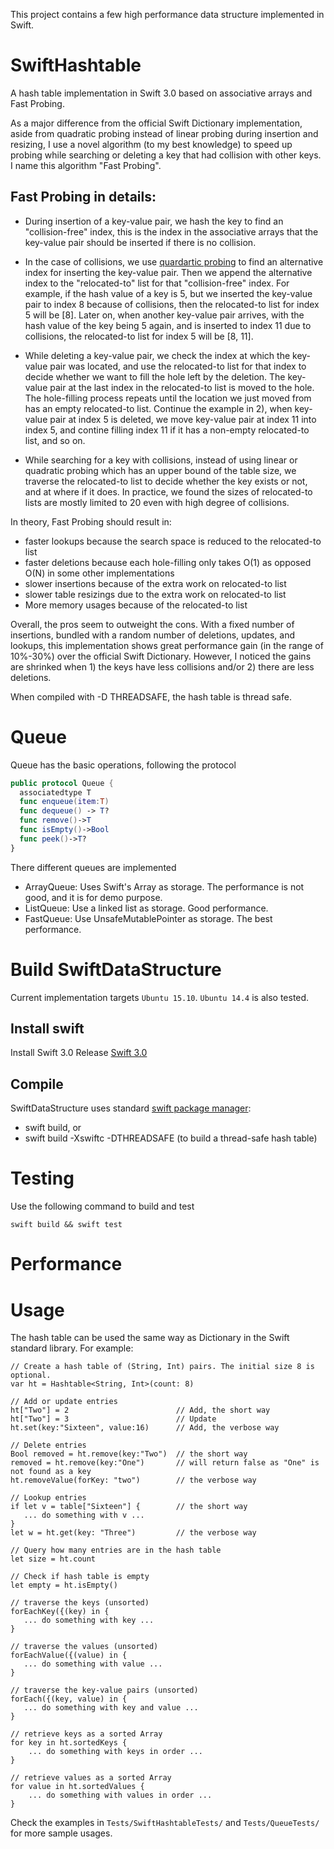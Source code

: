 This project contains a few high performance data structure implemented in Swift.

# SwiftHashtable

A hash table implementation in Swift 3.0 based on associative arrays and Fast Probing.

As a major difference from the official Swift Dictionary implementation, aside 
from quadratic probing instead of linear probing during insertion and resizing, 
I use a novel algorithm (to my best knowledge) to speed up probing while searching 
or deleting a key that had collision with other keys. I name this algorithm "Fast Probing". 

## Fast Probing in details:

* During insertion of a key-value pair, we hash the key to find an "collision-free" index, 
this is the index in the associative arrays that the key-value pair should be inserted if 
there is no collision.

* In the case of collisions, we use [quardartic probing](https://en.wikipedia.org/wiki/Quadratic_probing) 
to find an alternative index for inserting the key-value pair. Then we append the alternative index to
the "relocated-to" list for that "collision-free" index. For example, if the hash value of a key is 5, 
but we inserted the key-value pair to index 8 because of collisions, then the relocated-to list for index
5 will be [8]. Later on, when another key-value pair arrives, with the hash value of the key being 5 again,
and is inserted to index 11 due to collisions, the relocated-to list for index 5 will be [8, 11].

* While deleting a key-value pair, we check the index at which the key-value pair was located, and use the
relocated-to list for that index to decide whether we want to fill the hole left by the deletion. The key-value
pair at the last index in the relocated-to list is moved to the hole. The hole-filling process repeats
until the location we just moved from has an empty relocated-to list. Continue the example in 2), when key-value
pair at index 5 is deleted, we move key-value pair at index 11 into index 5, and contine filling index 11 if
it has a non-empty relocated-to list, and so on.

* While searching for a key with collisions, instead of using linear or quadratic probing which has an upper 
bound of the table size, we traverse the relocated-to list to decide whether the key exists or not, and at where 
if it does. In practice, we found the sizes of relocated-to lists are mostly limited to 20 even with high 
degree of collisions.

In theory, Fast Probing should result in:
* faster lookups because the search space is reduced to the relocated-to list
* faster deletions because each hole-filling only takes O(1) as opposed O(N) in some other implementations
* slower insertions because of the extra work on relocated-to list
* slower table resizings due to the extra work on relocated-to list 
* More memory usages because of the relocated-to list

Overall, the pros seem to outweight the cons. With a fixed number of insertions,
bundled with a random number of deletions, updates, and lookups, this implementation 
shows great performance gain (in the range of 10%-30%) over the official Swift Dictionary. 
However, I noticed the gains are shrinked when 1) the keys have less collisions and/or 
2) there are less deletions.

When compiled with -D THREADSAFE, the hash table is thread safe.

# Queue

Queue has the basic operations, following the protocol
```swift
public protocol Queue {
  associatedtype T
  func enqueue(item:T)
  func dequeue() -> T?
  func remove()->T
  func isEmpty()->Bool
  func peek()->T?
}
```

There different queues are implemented
* ArrayQueue: Uses Swift's Array as storage. The performance is not good, and it is for demo purpose.
* ListQueue: Use a linked list as storage. Good performance.
* FastQueue: Use UnsafeMutablePointer as storage. The best performance.

# Build SwiftDataStructure

Current implementation targets `Ubuntu 15.10`. `Ubuntu 14.4` is also tested.

## Install **swift** 

Install Swift 3.0 Release [Swift 3.0]("https://swift.org/download/")


## Compile

SwiftDataStructure uses standard [swift package manager]("https://github.com/apple/swift-package-manager"):

*	 swift build, or
*    swift build -Xswiftc -DTHREADSAFE (to build a thread-safe hash table)

# Testing

Use the following command to build and test

	swift build && swift test

# Performance

# Usage

The hash table can be used the same way as Dictionary in the Swift standard library. For example:
```
// Create a hash table of (String, Int) pairs. The initial size 8 is optional.
var ht = Hashtable<String, Int>(count: 8)

// Add or update entries
ht["Two"] = 2                        // Add, the short way
ht["Two"] = 3                        // Update
ht.set(key:"Sixteen", value:16)      // Add, the verbose way

// Delete entries
Bool removed = ht.remove(key:"Two")  // the short way
removed = ht.remove(key:"One")       // will return false as "One" is not found as a key
ht.removeValue(forKey: "two")        // the verbose way

// Lookup entries
if let v = table["Sixteen"] {        // the short way
   ... do something with v ...
}
let w = ht.get(key: "Three")         // the verbose way

// Query how many entries are in the hash table
let size = ht.count

// Check if hash table is empty
let empty = ht.isEmpty()

// traverse the keys (unsorted)
forEachKey({(key) in {
   ... do something with key ...
}

// traverse the values (unsorted)
forEachValue({(value) in {
   ... do something with value ...
}

// traverse the key-value pairs (unsorted)
forEach({(key, value) in {
   ... do something with key and value ...
}

// retrieve keys as a sorted Array
for key in ht.sortedKeys {
    ... do something with keys in order ...
}

// retrieve values as a sorted Array
for value in ht.sortedValues {
    ... do something with values in order ...
}
```

Check the examples in `Tests/SwiftHashtableTests/` and `Tests/QueueTests/` for more sample usages.

